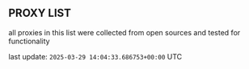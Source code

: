 ## PROXY LIST

all proxies in this list were collected from open sources and tested for functionality

last update: `2025-03-29 14:04:33.686753+00:00` UTC